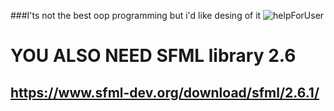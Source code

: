 ###I'ts not the best oop programming but i'd like desing of it
![helpForUser](https://github.com/goderxxa/MacDonalds/assets/35173779/0aaa87e7-d009-4a9e-8c07-b3089c8f01b9)
# YOU ALSO NEED SFML library 2.6 
## https://www.sfml-dev.org/download/sfml/2.6.1/

